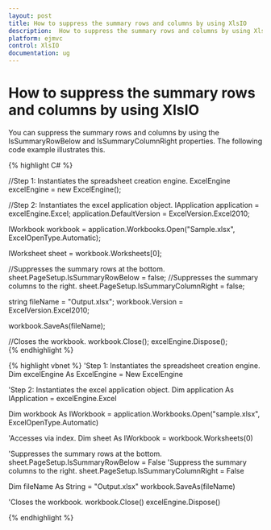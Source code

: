 ```yaml
---
layout: post
title: How to suppress the summary rows and columns by using XlsIO 
description:  How to suppress the summary rows and columns by using XlsIO
platform: ejmvc
control: XlsIO	
documentation: ug
---
```


# How to suppress the summary rows and columns by using XlsIO

You can suppress the summary rows and columns by using the IsSummaryRowBelow and IsSummaryColumnRight properties. The following code example illustrates this.

 
 
{% highlight C# %}

//Step 1: Instantiates the spreadsheet creation engine.
ExcelEngine excelEngine = new ExcelEngine();

//Step 2: Instantiates the excel application object.
IApplication application = excelEngine.Excel;
application.DefaultVersion = ExcelVersion.Excel2010;
 
IWorkbook workbook = application.Workbooks.Open("Sample.xlsx", ExcelOpenType.Automatic);
 
IWorksheet sheet = workbook.Worksheets[0];
 
//Suppresses the summary rows at the bottom.
sheet.PageSetup.IsSummaryRowBelow = false;
//Suppresses the summary columns to the right.
sheet.PageSetup.IsSummaryColumnRight = false;
 
string fileName = "Output.xlsx";
workbook.Version = ExcelVersion.Excel2010;
 
workbook.SaveAs(fileName);
 
//Closes the workbook.
workbook.Close();
excelEngine.Dispose();   
{% endhighlight %}    


{% highlight vbnet %}
 'Step 1: Instantiates the spreadsheet creation engine.
Dim excelEngine As ExcelEngine = New ExcelEngine
 
'Step 2: Instantiates the excel application object.
Dim application As IApplication = excelEngine.Excel
 
Dim workbook As IWorkbook = application.Workbooks.Open("sample.xlsx", ExcelOpenType.Automatic)
 
'Accesses via index.
Dim sheet As IWorkbook = workbook.Worksheets(0)
 
'Suppresses the summary rows at the bottom.
sheet.PageSetup.IsSummaryRowBelow = False
'Suppress the summary columns to the right.
sheet.PageSetup.IsSummaryColumnRight = False
 
Dim fileName As String = "Output.xlsx"
workbook.SaveAs(fileName)
 
'Closes the workbook.
workbook.Close()
excelEngine.Dispose()

{% endhighlight %}

